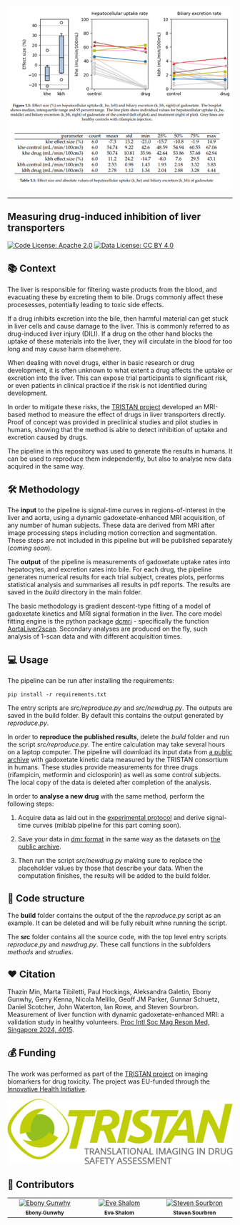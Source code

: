 ![example-result](_static/Result.png)

---

## Measuring drug-induced inhibition of liver transporters

[![Code License: Apache 2.0](https://img.shields.io/badge/License-Apache%202.0-blue.svg?style=flat-square&logo=apache&color=blue)](https://www.apache.org/licenses/LICENSE-2.0) [![Data License: CC BY 4.0](https://img.shields.io/badge/Data%20License-CC%20BY%204.0-lightgrey.svg)](https://creativecommons.org/licenses/by/4.0/) 


## 📚 Context 

The liver is responsible for filtering waste products from the blood, and evacuating these by excreting them to bile. Drugs commonly affect these procesesses, potentially leading to toxic side effects.

If a drug inhibits excretion into the bile, then harmful material can get stuck in liver cells and cause damage to the liver. This is commonly referred to as drug-induced liver injury (DILI). If a drug on the other hand blocks the uptake of these materials into the liver, they will circulate in the blood for too long and may cause harm elsewehere.

When dealing with novel drugs, either in basic research or drug development, it is often unknown to what extent a drug affects the uptake or excretion into the liver. This can expose trial participants to significant risk, or even patients in clinical practice if the risk is not identified during development.

In order to mitigate these risks, the [TRISTAN project](https://www.imi-tristan.eu/) developed an MRI-based method to measure the effect of drugs in liver transporters directly. Proof of concept was provided in preclinical studies and pilot studies in humans, showing that the method is able to detect inhibition of uptake and excretion caused by drugs. 

The pipeline in this repository was used to generate the results in humans. It can be used to reproduce them independently, but also to analyse new data acquired in the same way. 

## 🛠️ Methodology 

The **input** to the pipeline is signal-time curves in regions-of-interest in the liver and aorta, using a dynamic gadoxetate-enhanced MRI acquisition, of any number of human subjects. These data are derived from MRI after image processing steps including motion correction and segmentation. These steps are not included in this pipeline but will be published separately (*coming soon*).

The **output** of the pipeline is measurements of gadoxetate uptake rates into hepatocytes, and excretion rates into bile. For each drug, the pipeline generates numerical results for each trial subject, creates plots, performs statistical analysis and summarises all results in pdf reports. The results are saved in the *build* directory in the main folder. 

The basic methodology is gradient descent-type fitting of a model of gadoxetate kinetics and MRI signal formation in the liver. The core model fitting engine is the python package [dcmri](www.dcmri.org) - specifically the function [AortaLiver2scan](https://dcmri.org/api/dcmri.AortaLiver2scan.html). Secondary analyses are produced on the fly, such analysis of 1-scan data and with different acquisition times.

## 💻 Usage

The pipeline can be run after installing the requirements:

```console
pip install -r requirements.txt
```

The entry scripts are *src/reproduce.py* and *src/newdrug.py*. The outputs are saved in the build folder. By default this contains the output generated by *reproduce.py*.

In order to **reproduce the published results**, delete the *build* folder and run the script *src/reproduce.py*. The entire calculation may take several hours on a laptop computer. The pipeline will download its input data from [a public archive](https://zenodo.org/records/15301607) with gadoxetate kinetic data measured by the TRISTAN consortium in humans. These studies provide measurements for three drugs (rifampicin, metformin and ciclosporin) as well as some control subjects. The local copy of the data is deleted after completion of the analysis. 

In order to **analyse a new drug** with the same method, perform the following steps:

1. Acquire data as laid out in the [experimental protocol](https://archive.ismrm.org/2024/4015.html) and derive signal-time curves (miblab pipeline for this part coming soon).

2. Save your data in [dmr format](https://openmiblab.github.io/pydmr/format.html) in the same way as the datasets on [the public archive](https://zenodo.org/records/15301607).

3. Then run the script *src/newdrug.py* making sure to replace the placeholder values by those that describe your data. When the computation finishes, the results will be added to the build folder.

## 	📄 Code structure

The **build** folder contains the output of the the *reproduce.py* script as an example. It can be deleted and will be fully rebuilt whne running the script. 

The **src** folder contains all the source code, with the top level entry scripts *reproduce.py* and *newdrug.py*. These call functions in the subfolders *methods* and *strudies*.

## ❤️ Citation 

Thazin Min, Marta Tibiletti, Paul Hockings, Aleksandra Galetin, Ebony Gunwhy, Gerry Kenna, Nicola Melillo, Geoff JM Parker, Gunnar Schuetz, Daniel Scotcher, John Waterton, Ian Rowe, and Steven Sourbron. Measurement of liver function with dynamic gadoxetate-enhanced MRI: a validation study in healthy volunteers. [Proc Intl Soc Mag Reson Med, Singapore 2024, 4015](https://archive.ismrm.org/2024/4015.html).

## 💰 Funding 

The work was performed as part of the [TRISTAN project](https://www.imi-tristan.eu/) on imaging biomarkers for drug toxicity. The project was EU-funded through the [Innovative Health Initiative](https://www.ihi.europa.eu/).

[![TRISTAN](_static/tristan-logo.jpg)](https://www.imi-tristan.eu/)

## 👥 Contributors

<!-- ALL-CONTRIBUTORS-LIST:START - Do not remove or modify this section -->
<!-- prettier-ignore-start -->
<!-- markdownlint-disable -->
<table>
  <tbody>
    <tr>
      <td align="center" valign="top" width="14.28%"><a href="https://github.com/EbonyGunwhy"><img src="https://avatars.githubusercontent.com/u/100941618?v=4" width="100px;" alt="Ebony Gunwhy"/><br /><sub><b>Ebony Gunwhy</b></sub></a><br /></td>
      <td align="center" valign="top" width="14.28%"><a href="https://github.com/EShalom"><img src="https://avatars.githubusercontent.com/u/79933818?v=4" width="100px;" alt="Eve Shalom"/><br /><sub><b>Eve Shalom</b></sub></a><br /></td>
      <td align="center" valign="top" width="14.28%"><a href="https://github.com/plaresmedima"><img src="https://avatars.githubusercontent.com/u/6051075?v=4" width="100px;" alt="Steven Sourbron"/><br /><sub><b>Steven Sourbron</b></sub></a><br /></td>
    </tr>
  </tbody>
</table>

<!-- markdownlint-restore -->
<!-- prettier-ignore-end -->

<!-- ALL-CONTRIBUTORS-LIST:END -->

